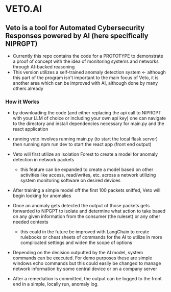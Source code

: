 # VETO.AI

## Veto is a tool for Automated Cybersecurity Responses powered by AI (here specifically NIPRGPT)
- Currently this repo contains the code for a PROTOTYPE to demonstrate a proof of concept with the idea of monitoring systems and networks through AI-backed reasoning
- This version utilizes a self-trained anomaly detection system <- although this part of the program isn't important to the main focus of Veto, it is another area which can be improved with AI, although done by many others already

### How it Works
- by downloading the code (and either replacing the api call to NIPRGPT with your LLM of choice or including your own api key) one can navigate to the directory and install dependencies necessary for main.py and the react application
- running veto involves running main.py (to start the local flask server) then running npm run dev to start the react app (front end output)

- Veto will first utilize an Isolation Forest to create a model for anomaly detection in network packets
  - this feature can be expanded to create a model based on other activities like access, read/writes, etc. across a network utilizing system monitoring software on desired devices
- After training a simple model off the first 100 packets sniffed, Veto will begin looking for anomalies
- Once an anomaly gets detected the output of those packets gets forwarded to NIPGPT to isolate and determine what action to take based on any given information from the consumer (the ruleset) or any other needed contexts
  - this could in the future be improved with LangChain to create rulebooks or cheat sheets of commands for the AI to utilize in more complicated settings and widen the scope of options
- Depending on the decision outputted by the AI model, system commands can be executed. For demo purposes these are simple windows echo commands but this could easily be changed to manage network information by some central device or on a company server
- After a remediation is committed, the output can be logged to the front end in a simple, locally run, anomaly log. 
  
